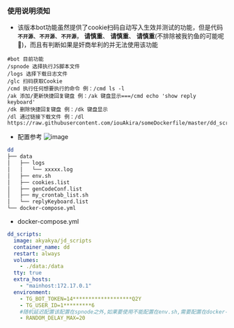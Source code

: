 ### 使用说明须知
- 该版本bot功能虽然提供了cookie扫码自动写入生效并测试的功能，但是代码 __`不开源`__、__`不开源`__、__`不开源`__， __请慎重__、 __请慎重__、 __请慎重__(不排除被我钓鱼的可能呢🎣)，而且有判断如果是奸商牟利的并无法使用该功能
```shell
#bot 目前功能
/spnode 选择执行JS脚本文件 
/logs 选择下载日志文件 
/glc 扫码获取Cookie 
/cmd 执行任何想要执行的命令 例：/cmd ls -l 
/ak 添加/更新快捷回复键盘 例：/ak 键盘显示===/cmd echo 'show reply keyboard' 
/dk 删除快捷回复键盘 例：/dk 键盘显示 
/dl 通过链接下载文件 例：/dl https://raw.githubusercontent.com/iouAkira/someDockerfile/master/dd_scripts/shell_mod_script.sh
```
- 配置参考
![image](https://user-images.githubusercontent.com/6993269/119672910-8b236f00-be6d-11eb-8786-f58eff84c039.png)
```sh
dd
├── data
│   ├── logs
│   │   └── xxxxx.log
│   ├── env.sh
│   ├── cookies.list
│   ├── genCodeConf.list
│   ├── my_crontab_list.sh
│   └── replyKeyboard.list
└── docker-compose.yml
```
- docker-compose.yml
```yml
dd_scripts:
  image: akyakya/jd_scripts
  container_name: dd
  restart: always
  volumes:
    - ./data:/data
  tty: true
  extra_hosts:
    - "mainhost:172.17.0.1"
  environment:
    - TG_BOT_TOKEN=14*******************Q2Y
    - TG_USER_ID=1*********6
    #随机延迟配置该配置在spnode之外,如果要使用不能配置在env.sh,需要配置在docker-compose里面
    - RANDOM_DELAY_MAX=20
```
